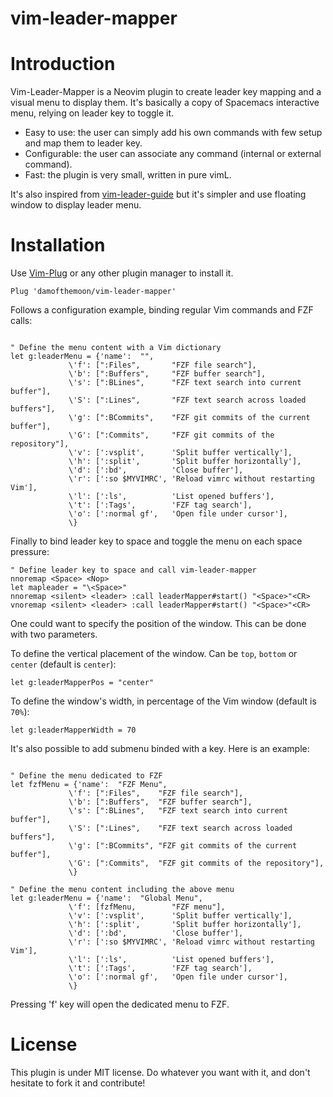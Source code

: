 # vim-leader-mapper

# Introduction

Vim-Leader-Mapper is a Neovim plugin to create leader key mapping and a visual
menu to display them.  It's basically a copy of Spacemacs interactive menu,
relying on leader key to toggle it.

- Easy to use: the user can simply add his own commands with few setup and map
  them to leader key.
- Configurable: the user can associate any command (internal or external command).
- Fast: the plugin is very small, written in pure vimL.

It's also inspired from
[vim-leader-guide](https://github.com/hecal3/vim-leader-guide) but it's simpler
and use floating window to display leader menu.


# Installation

Use [Vim-Plug](https://github.com/junegunn/vim-plug) or any other plugin
manager to install it.

```vim
Plug 'damofthemoon/vim-leader-mapper'
```

Follows a configuration example, binding regular Vim commands and FZF calls:

```vim

" Define the menu content with a Vim dictionary
let g:leaderMenu = {'name':  "",
             \'f': [":Files",       "FZF file search"],
             \'b': [":Buffers",     "FZF buffer search"],
             \'s': [":BLines",      "FZF text search into current buffer"],
             \'S': [":Lines",       "FZF text search across loaded buffers"],
             \'g': [":BCommits",    "FZF git commits of the current buffer"],
             \'G': [":Commits",     "FZF git commits of the repository"],
             \'v': [':vsplit',      'Split buffer vertically'],
             \'h': [':split',       'Split buffer horizontally'],
             \'d': [':bd',          'Close buffer'],
             \'r': [':so $MYVIMRC', 'Reload vimrc without restarting Vim'],
             \'l': [':ls',          'List opened buffers'],
             \'t': [':Tags',        'FZF tag search'],
             \'o': [':normal gf',   'Open file under cursor'],
             \}
```

Finally to bind leader key to space and toggle the menu on each space pressure:

```vim
" Define leader key to space and call vim-leader-mapper
nnoremap <Space> <Nop>
let mapleader = "\<Space>"
nnoremap <silent> <leader> :call leaderMapper#start() "<Space>"<CR>
vnoremap <silent> <leader> :call leaderMapper#start() "<Space>"<CR>
```

One could want to specify the position of the window. This can be done with two
parameters.

To define the vertical placement of the window. Can be `top`, `bottom` or
`center` (default is `center`):

```vim
let g:leaderMapperPos = "center"
```

To define the window's width, in percentage of the Vim window (default is
`70%`):

```vim
let g:leaderMapperWidth = 70
```


It's also possible to add submenu binded with a key. Here is an example:

```vim

" Define the menu dedicated to FZF
let fzfMenu = {'name':  "FZF Menu",
             \'f': [":Files",    "FZF file search"],
             \'b': [":Buffers",  "FZF buffer search"],
             \'s': [":BLines",   "FZF text search into current buffer"],
             \'S': [":Lines",    "FZF text search across loaded buffers"],
             \'g': [":BCommits", "FZF git commits of the current buffer"],
             \'G': [":Commits",  "FZF git commits of the repository"],
             \}

" Define the menu content including the above menu
let g:leaderMenu = {'name':  "Global Menu",
             \'f': [fzfMenu,        "FZF menu"],
             \'v': [':vsplit',      'Split buffer vertically'],
             \'h': [':split',       'Split buffer horizontally'],
             \'d': [':bd',          'Close buffer'],
             \'r': [':so $MYVIMRC', 'Reload vimrc without restarting Vim'],
             \'l': [':ls',          'List opened buffers'],
             \'t': [':Tags',        'FZF tag search'],
             \'o': [':normal gf',   'Open file under cursor'],
             \}
```

Pressing 'f' key will open the dedicated menu to FZF.


# License

This plugin is under MIT license. Do whatever you want with it, and don't
hesitate to fork it and contribute!
